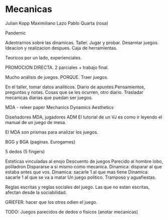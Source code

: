 # Mecanicas

Julian Kopp
Maximiliano Lazo
Pablo Quarta (rosa)

Pandemic

Adentrarnos sobre las dinamicas.
Taller. Jugar y probar.
Desarmar juegos.
Ideacion y realizacion despues.
Caja de herramientas.

Teoricos por un lado, experienciales.

PROMOCION DIRECTA.
2 parciales + trabajo final.

Mucho análisis de juegos.
PORQUE.
Traer juegos.

En el taller, tomar datos analiticos.
Diario de apuntes.Pensamientos, preguntas y notas.
Cosas que se les ocurren, otro diario.
Trasladar mecanicas diarias que puedan ser juegos.

MDA - releer paper
Mechanics
Dynamics
Aesthetics

Diseñadores MDA, jugadores ADM
El tutorial de un VJ es como ir leyendo el manual de un juego de mesa.

El MDA son prismas para analizar los juegos.

BGG y BGA (paginas. Eurogames)


5 dedos (5 fingers)

Esteticas vinculadas al enojo
Descuento de juegos
Parecido al hombre lobo, poliladron
Dispararse a si mismo como mecanica.
Dinamica: disparar al que estaba antes que vos.
Dinamica: sacarle 1 al que mas tiene
Dinamica: sacarle 1 al que se va a matar
Un juego politico.
Tramposo y aguafiestas.

Reglas escritas y reglas sociales del juego. Las que no estan escritas, afectan desde la sociabilidad.

GRIEFER: hacer que los otros odien el juego.

TODO: Juegos parecidos de dedos o fisicos (anotar mecanicas)